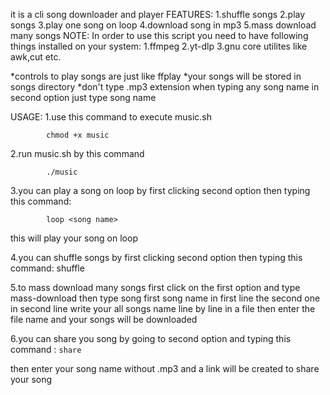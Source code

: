 it is a cli song downloader and player
FEATURES:
            1.shuffle songs
            2.play songs
            3.play one song on loop
            4.download song in mp3 
            5.mass download many songs
NOTE:
In order to use this script you need to have following things installed on your system: 
1.ffmpeg
2.yt-dlp
3.gnu core utilites like awk,cut etc.

*controls to play songs are just like ffplay
*your songs will be stored in songs directory
*don't type .mp3 extension when typing any song name in second option just type song name 

USAGE:
1.use this command to execute music.sh

            chmod +x music

2.run music.sh by this command
         
            ./music
          

3.you can play a song on loop by first clicking second option then typing this command: 

            loop <song name> 
            
  this will play your song on loop
 
4.you can shuffle songs by first clicking second option then typing this command:
            shuffle

5.to mass download many songs first click on the first option and type mass-download then type song first song name in first line the second one in second line write your all songs name line by line in a file then enter the file name and your songs will be downloaded

6.you can share you song by going to second option and typing this command :
            ```share```
            
 then enter your song name without .mp3 and a link will be created to share your song

